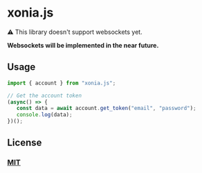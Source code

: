 # xonia.js

⚠️ This library doesn't support websockets yet.

**Websockets will be implemented in the near future.** 

## Usage

```ts
import { account } from "xonia.js";

// Get the account token
(async() => {
   const data = await account.get_token("email", "password");
   console.log(data); 
})();
```

## License

### [MIT](./LICENSE)
